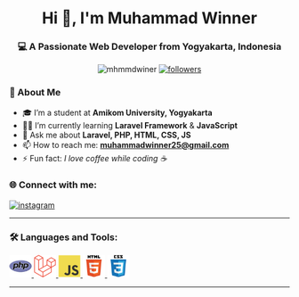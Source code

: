 <!-- Header -->
<h1 align="center">Hi 👋, I'm Muhammad Winner</h1>
<h3 align="center">💻 A Passionate Web Developer from Yogyakarta, Indonesia</h3>

<!-- Badge -->
<p align="center">
  <img src="https://komarev.com/ghpvc/?username=mhmmdwiner&label=Profile%20views&color=0e75b6&style=flat" alt="mhmmdwiner" />
  <a href="https://github.com/mhmmdwiner?tab=followers">
    <img src="https://img.shields.io/github/followers/mhmmdwiner?label=Followers&style=social" alt="followers" />
  </a>
</p>

### 🚀 About Me
- 🎓 I’m a student at **Amikom University, Yogyakarta**
- 👨‍💻 I’m currently learning **Laravel Framework** & **JavaScript**
- 💬 Ask me about **Laravel, PHP, HTML, CSS, JS**
- 📫 How to reach me: **muhammadwinner25@gmail.com**
- ⚡ Fun fact: *I love coffee while coding ☕*

### 🌐 Connect with me:
<p align="left">
<a href="https://instagram.com/mhmmdwiner" target="blank"><img align="center" src="https://raw.githubusercontent.com/rahuldkjain/github-profile-readme-generator/master/src/images/icons/Social/instagram.svg" alt="instagram" height="30" width="40" /></a>


---

### 🛠 Languages and Tools:
<p align="left"> 
  <a href="https://www.php.net" target="_blank" rel="noreferrer"> <img src="https://raw.githubusercontent.com/devicons/devicon/master/icons/php/php-original.svg" alt="php" width="40" height="40"/> </a>
  <a href="https://laravel.com" target="_blank" rel="noreferrer"> <img src="https://raw.githubusercontent.com/devicons/devicon/master/icons/laravel/laravel-original.svg" alt="laravel" width="40" height="40"/> </a>
  <a href="https://developer.mozilla.org/en-US/docs/Web/JavaScript" target="_blank" rel="noreferrer"> <img src="https://raw.githubusercontent.com/devicons/devicon/master/icons/javascript/javascript-original.svg" alt="javascript" width="40" height="40"/> </a>
  <a href="https://www.w3.org/html/" target="_blank" rel="noreferrer"> <img src="https://raw.githubusercontent.com/devicons/devicon/master/icons/html5/html5-original-wordmark.svg" alt="html5" width="40" height="40"/> </a>
  <a href="https://www.w3schools.com/css/" target="_blank" rel="noreferrer"> <img src="https://raw.githubusercontent.com/devicons/devicon/master/icons/css3/css3-original-wordmark.svg" alt="css3" width="40" height="40"/> </a>
</p>

---


